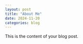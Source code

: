 ```yaml
---
layout: post
title: "About Me"
date: 2024-11-20
categories: blog
---
```

This is the content of your blog post.
